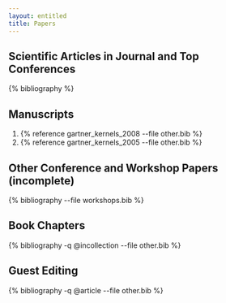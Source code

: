 ```yaml
---
layout: entitled
title: Papers
---
```

## Scientific Articles in Journal and Top Conferences

{% bibliography  %}

## Manuscripts

1. {% reference gartner_kernels_2008 --file other.bib %}
2. {% reference gartner_kernels_2005  --file other.bib %}

## Other Conference and Workshop Papers (incomplete)

{% bibliography --file workshops.bib %}

## Book Chapters

{% bibliography -q @incollection --file other.bib %}

## Guest Editing

{% bibliography -q @article --file other.bib %}


